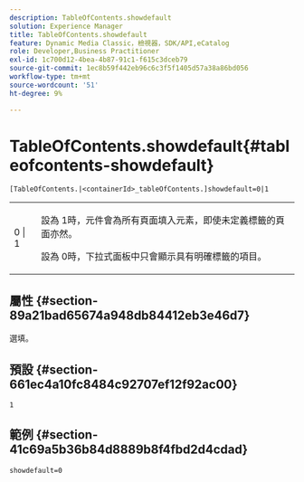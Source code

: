 ```yaml
---
description: TableOfContents.showdefault
solution: Experience Manager
title: TableOfContents.showdefault
feature: Dynamic Media Classic，檢視器，SDK/API,eCatalog
role: Developer,Business Practitioner
exl-id: 1c700d12-4bea-4b87-91c1-f615c3dceb79
source-git-commit: 1ec8b59f442eb96c6c3f5f1405d57a38a86bd056
workflow-type: tm+mt
source-wordcount: '51'
ht-degree: 9%

---
```


# TableOfContents.showdefault{#tableofcontents-showdefault}

`[TableOfContents.|<containerId>_tableOfContents.]showdefault=0|1`

<table id="table_BE34F807437C4955A2A640495E05138F"> 
 <tbody> 
  <tr> 
   <td> <p> <span class="codeph"> 0 | 1</span> </p> </td> 
   <td> <p> 設為<span class="codeph"> 1</span>時，元件會為所有頁面填入元素，即使未定義標籤的頁面亦然。 </p> <p>設為<span class="codeph"> 0</span>時，下拉式面板中只會顯示具有明確標籤的項目。 </p> </td> 
  </tr> 
 </tbody> 
</table>

## 屬性 {#section-89a21bad65674a948db84412eb3e46d7}

選填。

## 預設 {#section-661ec4a10fc8484c92707ef12f92ac00}

`1`

## 範例 {#section-41c69a5b36b84d8889b8f4fbd2d4cdad}

`showdefault=0`
